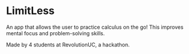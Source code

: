 # LimitLess
An app that allows the user to practice calculus on the go! This improves mental focus and problem-solving skills. 

Made by 4 students at RevolutionUC, a hackathon.
